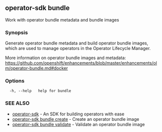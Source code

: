 ## operator-sdk bundle

Work with operator bundle metadata and bundle images

### Synopsis

Generate operator bundle metadata and build operator bundle images, which
are used to manage operators in the Operator Lifecycle Manager.

More information on operator bundle images and metadata:
https://github.com/openshift/enhancements/blob/master/enhancements/olm/operator-bundle.md#docker

### Options

```
  -h, --help   help for bundle
```

### SEE ALSO

* [operator-sdk](operator-sdk.md)	 - An SDK for building operators with ease
* [operator-sdk bundle create](operator-sdk_bundle_create.md)	 - Create an operator bundle image
* [operator-sdk bundle validate](operator-sdk_bundle_validate.md)	 - Validate an operator bundle image

